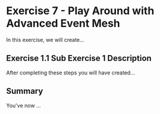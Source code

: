 # Exercise 7 - Play Around with Advanced Event Mesh

In this exercise, we will create...

## Exercise 1.1 Sub Exercise 1 Description

After completing these steps you will have created...


## Summary

You've now ...




